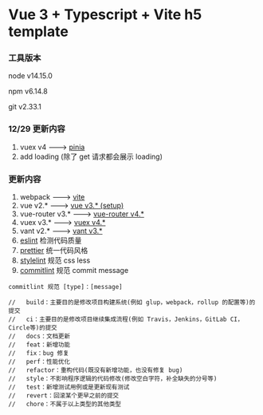 # Vue 3 + Typescript + Vite h5 template

### 工具版本

node v14.15.0

npm v6.14.8

git v2.33.1

### 12/29 更新内容

1. vuex v4 ---> [pinia](https://pinia.vuejs.org/introduction.html)
2. add loading (除了 get 请求都会展示 loading)

### 更新内容

1. webpack ---> [vite](https://vitejs.cn/config/)
2. vue v2.\* ---> [vue v3.\* (setup)](https://v3.cn.vuejs.org/)
3. vue-router v3.\* ---> [vue-router v4.\* ](https://next.router.vuejs.org/)
4. vuex v3.\* ---> [vuex v4.\* ](https://next.vuex.vuejs.org/)
5. vant v2.\* ---> [vant v3.\* ](https://vant-contrib.gitee.io/vant/v3/#/zh-CN)
6. [eslint](https://eslint.bootcss.com/) 检测代码质量
7. [prettier](https://prettier.io/) 统一代码风格
8. [stylelint](http://stylelint.docschina.org/) 规范 css less
9. [commitlint](https://commitlint.js.org/#/./guides-local-setup?id=guides-local-setup) 规范 commit message

```
commitlint 规范 [type]：[message]

//   build：主要目的是修改项目构建系统(例如 glup，webpack，rollup 的配置等)的提交
//   ci：主要目的是修改项目继续集成流程(例如 Travis，Jenkins，GitLab CI，Circle等)的提交
//   docs：文档更新
//   feat：新增功能
//   fix：bug 修复
//   perf：性能优化
//   refactor：重构代码(既没有新增功能，也没有修复 bug)
//   style：不影响程序逻辑的代码修改(修改空白字符，补全缺失的分号等)
//   test：新增测试用例或是更新现有测试
//   revert：回滚某个更早之前的提交
//   chore：不属于以上类型的其他类型
```
